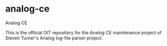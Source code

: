 # analog-ce
Analog CE

This is the official GIT repository for the Analog CE maintenance project of Steven Turner's Analog log-file parser project.

